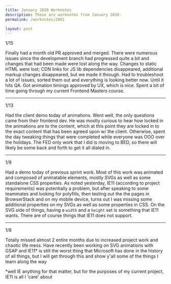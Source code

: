 ```yaml
---
title: January 2020 Worknotes
description: These are worknotes from January 2020.
permalink: /worknotes/2001

layout: post
---
```


1/15

Finally had a month old PR approved and merged. There were numerous issues since the development branch had progressed quite a bit and changes that had been made were lost along the way. Changes to static HTML were lost; CDN links for JS lib dependencies disappeared, additional markup changes disappeared, but we made it through. Had to troubleshoot a lot of issues, sorted them out and everything is looking better now. Until it hits QA. Got animation timings approved by UX, which is nice. Spent a bit of time going through my current Frontend Masters course.

---

1/13

Had the client demo today of animations. Went well, the only questions came from their frontend dev. He was mostly curious to hear how locked in the animations are to the content, which at this point they are locked in to the exact content that has been agreed upon w/ the client. Otherwise, spent the day tweaking things that were completed while everyone was OOO over the holidays. The FED only work that I did is moving to BED, so there will likely be some back and forth to get it all dialed in.

---

1/9

Had a demo today of previous sprint work. Most of this work was animated and composed of animatable elements, mostly SVGs as well as some standalone CSS properties. As noted yesterday, IE11 (according to project requirements) was potentially a problem, but after speaking to some teammates and looking for polyfills, then testing out the the pages in BrowserStack and on my mobile device, turns out I was missing some additional properties on my SVGs as well as some properties in CSS. On the SVG side of things, having a ```width``` and a ```height``` set is something that IE11 wants. There are of course things that IE11 does not support.

---

1/8

Totally missed almost 2 entire months due to increased project work and chaotic life mess. Have recently been working on SVG animations with GSAP and IE11* is still the worst thing that Microsoft has done in the history of all things, but I will get through this and show y'all some of the things I learn along the way

*well IE anything for that matter, but for the purposes of my current project, IE11 is all I 'care' about